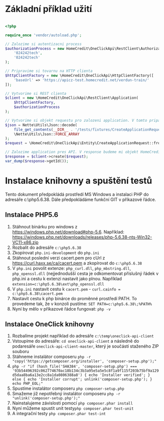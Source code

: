 # Základní příklad užití

```php

<?php

require_once 'vendor/autoload.php';

// Zalozime si autentizacni process
$authorizationProcess = new HomeCredit\OneClickApi\RestClient\AuthorizationProcess\AuthTokenAuthorizationProcess(
	'024242tech',
	'024242tech'
);

// Pripravime si tovarnu na HTTP clienta
$httpClientFactory = new \HomeCredit\OneClickApi\HttpClientFactory([
	'baseUrl' => 'https://apicz-test.homecredit.net/verdun-train/'
]);

// Vytvorime si REST clienta
$client = new \HomeCredit\OneClickApi\RestClient\Application(
	$httpClientFactory, 
	$authorizationProcess
);

// Vytvorime si objekt requestu pro zalozeni application. V tomto pripade z JSONu, ulozenem na filesystemu. Pro dekodovani json je pouzita knihovna z Nette
$json = Nette\Utils\Json::decode(
	file_get_contents(__DIR__ . '/tests/fixtures/CreateApplicationRequest.json'),
	\Nette\Utils\Json::FORCE_ARRAY
);
$request = \HomeCredit\OneClickApi\Entity\CreateApplicationRequest::fromArray($json);

// Zalozime application pres API. V response budeme mi objekt HomeCredit\OneClickApi\Entity\CreateApplicationResponse
$response = $client->create($request);
var_dump($response->getId());
```

# Instalace knihovny a spuštění testů

Tento dokument předpokládá prostředí MS Windows a instalaci PHP do adresáře c:\php5.6.38. Dále předpokládáme funkční GIT v příkazové řádce.

## Instalace PHP5.6

1. Stáhnout binárku pro windows z https://windows.php.net/download#php-5.6. Například: https://windows.php.net/downloads/releases/php-5.6.38-nts-Win32-VC11-x86.zip
2. Rozbalit do adresáře `c:\php5.6.38`
3. Zkopírovat `php.ini-development` do `php.ini`
4. Stáhnout poslední verzi cacert.pem pro cUrl z https://curl.haxx.se/ca/cacert.pem a zkopírovat do `c:\php5.6.38`
5. V `php.ini` povolit extenze: `php_curl.dll`, `php_mbstring.dll`, `php_openssl.dll` (nejjednodušší cesta je odkomentovat příslušný řádek v php.ini a cestu k extenzi nastavit jako plnou. Například `extension=c:\php5.6.38\ext\php_openssl.dll`
6. V `php.ini` nastavit cestu k `cacert.pem` - `curl.cainfo = c:\php5.6.38\cacert.pem`
7. Nastavit cestu k php binárce do proměnné prostředí PATH. To provedeme tak, že v konzoli pustíme: `SET PATH=c:\php5.6.38\;%PATH%`
8. Nyní by mělo v příkazové řádce fungovat: `php -v`

## Instalace OneClick knihovny
1. Rozbalíme projekt například do adresáře `c:\temp\oneclick-api-client`
2. Vstoupíme do adresáře: `cd oneclick-api-client` a následně do podaresáře `oneclick-api-client-master`, který je součástí staženého ZIP souboru
3. Stáhneme instalátor composeru `php -r "copy('https://getcomposer.org/installer', 'composer-setup.php');"`
4. `php -r "if (hash_file('SHA384', 'composer-setup.php') === '93b54496392c062774670ac18b134c3b3a95e5a5e5c8f1a9f115f203b75bf9a129d5daa8ba6a13e2cc8a1da0806388a8') { echo 'Installer verified'; } else { echo 'Installer corrupt'; unlink('composer-setup.php'); } echo PHP_EOL;"`
5. Spustíme instalátor composeru `php composer-setup.php`
6. Smažeme již nepotřebný instalátor composeru `php -r "unlink('composer-setup.php');"`
7. Nainstalujeme závislosti pomocí `php composer.phar install`
8. Nyní můžeme spustit unit testy`php composer.phar test-unit`
9. A integrační testy `php composer.phar test-int`


